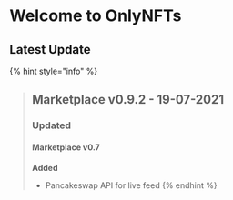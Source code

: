 # Welcome to OnlyNFTs

## Latest Update

{% hint style="info" %}
> ## Marketplace v0.9.2 - 19-07-2021
>
> ### Updated
>
> #### Marketplace v0.7
>
> **Added**
>
> * Pancakeswap API for live feed
{% endhint %}

